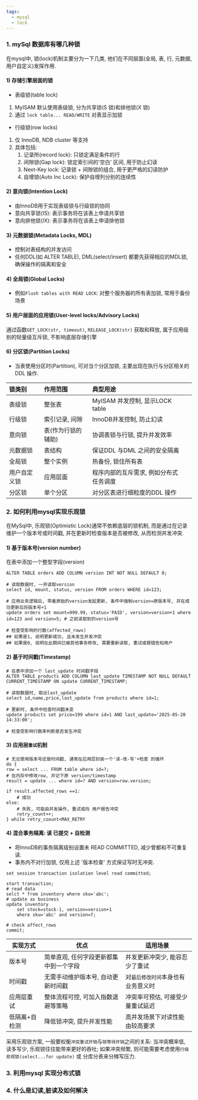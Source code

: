 ```yaml
---
tags:
  - mysql
  - lock
---
```

### 1. mySql 数据库有哪几种锁
在mysql中, 锁(lock)机制主要分为一下几类, 他们在不同层面(全局, 表, 行, 元数据, 用户自定义)发挥作用.
#### 1)  存储引擎层面的锁
* 表级锁(table lock)
1) MyISAM 默认使用表级锁, 分为共享锁(S 锁)和排他锁(X 锁)
2) 通过 `lock table... READ/WRITE` 对表显示加锁
* 行级锁(row locks)
1) 仅 InnoDB, NDB cluster 等支持
2) 具体包括:
	1) 记录所(record lock):  只锁定满足条件的行
	2) 间隙锁(Gap lock): 锁定索引间的'空白' 区间, 用于防止幻读
	3) Next-Key lock: 记录锁 + 间隙锁的组合, 用于更严格的幻读防护
	4) 自增锁(Auto Inc Lock):  保护自增列分别的连续性
#### 2) 意向锁(Intention Lock)
* 由InnoDB用于实现表级锁与行级锁的协同
* 意向共享锁(IS): 表示事务将在该表上申请共享锁
* 意向排他锁(IX): 表示事务将在该表上申请排他锁

#### 3) 元数据锁(Metadata Locks, MDL)
* 控制对表结构的并发访问
* 任何DDL(如 ALTER TABLE), DML(select/insert) 都要先获得相应的MDL锁, 确保操作的隔离和安全

#### 4) 全局锁(Global Locks)
* 例如`Flush tables with READ LOCK`: 对整个服务器的所有表加锁,  常用于备份场景


#### 5) 用户层面的应用锁(User-level locks/Advisory Locks)
通过函数`GET_LOCK(str, timeout)`, `RELEASE_LOCK(str)` 获取和释放, 属于应用级别的轻量级互斥锁, 不影响底层存储引擎

#### 6) 分区锁(Partition Locks)
* 当表使用分区时(Partition), 可对当个分区加锁,  主要出现在执行与分区相关的DDL 操作.


| 锁类别    | 作用范围       | 典型用途                      |     |
| :----- | :--------- | :------------------------ | :-- |
| 表级锁    | 整张表        | MyISAM 并发控制, 显示LOCK table |     |
| 行级锁    | 索引记录, 间隙   | InnoDB并发控制, 防止幻读          |     |
| 意向锁    | 表(作为行锁的辅助) | 协调表锁与行锁, 提升并发效率           |     |
| 元数据锁   | 表结构        | 保证DDL 与DML 之间的安全隔离        |     |
| 全局锁    | 整个实例       | 热备份, 锁住所有表                |     |
| 用户自定义锁 | 应用层面       | 程序内部的互斥需求, 例如分布式任务调度      |     |
| 分区锁    | 单个分区       | 对分区表进行细粒度的DDL 操作          |     |



### 2. 如何利用mysql实现乐观锁
在MySql中, 乐观锁(Optimistic Lock)通常不依赖底层的锁机制, 而是通过在记录维护一个版本号或时间戳, 并在更新时检查版本是否被修改, 从而检测并发冲突.

#### 1) 基于版本号(version number)
在表中添加一个整型字段(version)
```shell
ALTER TABLE orders ADD COLUMN version INT NOT NULL DEFAULT 0;

# 读取数据时, 一并读取version
select id, mount, status, version FROM orders WHERE id=123;

# 应用业务逻辑后, 带着原始的version发起更新, 条件中强制version=原版本号, 并在成功更新后将版本号+1
update orders set mount=999.99, status='PAID', version=version+1 where id=123 and version=5; # 之前读取到的version号  

# 检查受影响的行数(affected_rows)
## 如果是1, 说明更新成功, 且未发生并发冲突
## 如果是0, 说明在此期间已被其他事务修改, 需要重新读取, 重试或报错告知用户

```


#### 2) 基于时间戳(Timestamp)
```shell
# 在表中添加一个 last_update 时间戳字段
ALTER TABLE products ADD COLUMN last_update TIMESTAMP NOT NULL DEFAULT CURRENT_TIMESTAMP ON update CURRENT_TIMESTAMP;

# 读取数据时, 取出last_update
select id,name,price,last_update from products where id=1;

# 更新时, 条件中检查时间戳未变
update products set price=199 where id=1 AND last_update='2025-05-20 14:33:00';

# 检查受影响行数来判断是否发生冲突

```

#### 3) 应用层`重试`机制

```shell
# 无论使用版本号还是时间戳, 通常在应用层封装一个'读-改-写'+检查 的循环
do {
row = select ... FROM table where id=?;
# 在内存中修改row, 并记下原 version/timestamp
result = update ... where id=? AND version=row.version;

if result.affected_rows ==1:
	# 成功
else:
	# 失败, 可能由并发操作, 重试或向 用户报告冲突
	retry_count++;
} while retry_coount<MAX_RETRY

```

#### 4) 混合事务隔离: 读 已提交 + 自检测
* 将InnoDB的事务隔离级别设置未 READ COMMITTED, 减少曾都和不可重复读.
* 事务内不对行加锁, 仅用上述 '版本检查' 方式保证写时无冲突.
```shell
set session transaction isolation level read committed;

start transaction;
# read data
selct * from inventory where sku='abc';
# update as business
update inventory
	set stock=stock-1, version=version+1
	where sku='abc' and version=7;

# check affect_rows
commit;
```


| 实现方式    | 优点                   | 适用场景               |
| ------- | -------------------- | ------------------ |
| 版本号     | 简单直观, 任何字段更新都集中到一个字段 | 并发更新冲突少,  能容忍少了重试  |
| 时间戳     | 无需手动维护版本号, 自动更新时间戳   | 对`最后修改时间`本身也有业务意义时 |
| 应用层重试   | 整体流程可控, 可加入指数退避等策略   | 冲突率可预估, 可接受少量重试延迟  |
| 低隔离+自检测 | 降低锁冲突, 提升并发性能        | 高并发场景下对读性能由较高要求    |

采用乐观锁方案, 一般要权衡`冲突重试开销`与`锁等待开销`之间的关系: 当冲突概率低, 读多写少, 乐观锁往往能带来更好的吞吐;  如果冲突频繁, 则可能需要考虑使用`行级悲观锁(select...for update)` 或 分库分表来分摊写压力.



### 3. 利用mysql 实现分布式锁



### 4. 什么是幻读,脏读及如何解决













